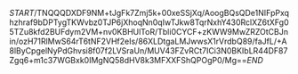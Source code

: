 $START$/TNQQQDXDF9NM+tJgFk7Zmj5k+00xeSSjXq/AoogBQsQDe1NIFpPxqhzhraf9bDPTygTKWvbz0TJP6jXhoqNn0qIwTJkw8TqrNxhY430RclXZ6tXFg05TZu8kfd2BUFdym2VM+nv0KBHUlToR/Tbli0CYCF+zKWW9MwZRZOtCBJnin/ozH71RlMwS64rT6tNF2VHf2eIs/86XLDtgaLMJwwsX1rVrdbQ89/faJfL/+A8lByCpgelNyPdGhvsi8f07f2LVSraUn/MUV43FZvRCt7ICi3N0BKIbLR44DF87Zgq6+m1c37WGBxk0IMgNQ58dHV8k3MFXXFShQPOgP0/Mg==$END$